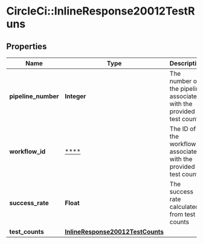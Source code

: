 # CircleCi::InlineResponse20012TestRuns

## Properties
Name | Type | Description | Notes
------------ | ------------- | ------------- | -------------
**pipeline_number** | **Integer** | The number of the pipeline associated with the provided test counts | 
**workflow_id** | [****](.md) | The ID of the workflow associated with the provided test counts | 
**success_rate** | **Float** | The success rate calculated from test counts | 
**test_counts** | [**InlineResponse20012TestCounts**](InlineResponse20012TestCounts.md) |  | 

